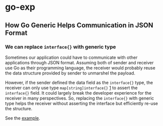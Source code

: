 # go-exp

## How Go Generic Helps Communication in JSON Format 

### We can replace `interface{}` with generic type
Sometimes our application could have to communicate with other applications through JSON format. Assuming both of sender and receiver use Go as their programming language, the receiver would probably reuse the data structure provided by sender to unmarshel the payload. 

However, if the sender defined the data field as the `interface{}` type, the receiver can only use 
 type `map[string]interface{}` [1] to assert the `interface{}` field. It could largely break the developer experience for the receiver in many perspectives. So, replacing the `interface{}` with generic type helps the receiver without asserting the interface but efficiently re-use the structure. 

See the [example](generic_response_wrapping.go). 

[1]: https://pkg.go.dev/encoding/json#Unmarshal